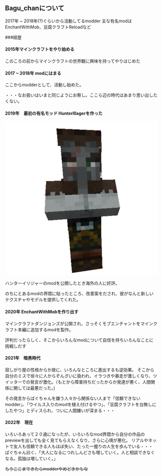 ## Bagu_chanについて

2017年 ~ 2018年(?)ぐらいから活動してるmodder
主な有名modはEnchantWithMob、豆腐クラフトReloadなど

###経歴

#### 2015年マインクラフトをやり始める

このころの前からマインクラフトの世界観に興味を持ってやりはじめた

#### 2017 ~ 2018年 modにはまる

ここからmodderとして、活動し始めた。

・・・なお扱いはいまと同じようにお察し。ここら辺の時代はあまり思い出したくない。

#### 2019年　最初の有名モッド HunterIllagerを作った

![](https://github.com/baguchan/baguchan.github.io/blob/main/public/image/hunter_illager.png)

ハンターイリジャーのmodを公開したとき海外の人に好評。

のちにとあるmodの界隈に貼ったところ、改善案をだされ、彼がなんと新しいテクスチャやモデルを提供してくれた。

#### 2020年 EnchantWithMobを作り出す

マインクラフトダンジョンズが公開され、さっそくモブエンチャントをマインクラフト本編に追加するmodを製作。

評判だったらしく、そこからいろんなmodについて自信を持ちいろんなことに挑戦しだす

#### 2021年　暗黒時代

寂しがり屋の性格からか故に、いろんなところに進出するも逆効果。
そこから自分のミスで徐々に人からぞんざいに扱われ、イラつきや暴走が激しくなり、ツイッターでの発言が激化。（もとから障害持ちだったからか発達が悪く、人間関係に関しては最悪だった。)

その発言からばぐちゃんを嫌う人々から関係ない人まで「信頼できないmodder」、「ウイルス入りのmodを植え付けるやつ」、「豆腐クラフトを台無しにしたやつ」とディスられ、ついに人間嫌いが深まる・・・

#### 2022年　現在

いろいろあって２０歳になったが、いろいろなmod界隈から自分の作品のpreviewを出しても全く見てもらえなくなり、さらに心境が悪化。
リアルやネットで友人も信頼できる人もほぼ失い、たった一握りの人生を歩んでいる・・・
ばぐちゃん曰く、「大人になるにつれしんどさも増していく。人と相談できなくなる。孤独は増していく。」

~~もうここまできたらmodderやめどきかもな~~